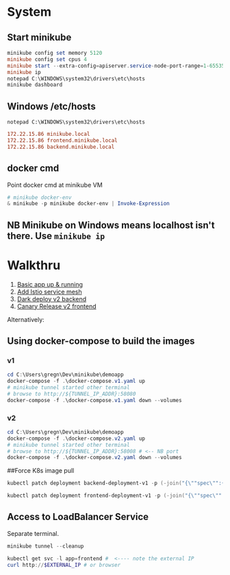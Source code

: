 # System 
## Start minikube
```powershell
minikube config set memory 5120
minikube config set cpus 4
minikube start --extra-config=apiserver.service-node-port-range=1-65535
minikube ip
notepad C:\WINDOWS\system32\drivers\etc\hosts
minikube dashboard

```

## Windows /etc/hosts
`notepad C:\WINDOWS\system32\drivers\etc\hosts`
```ini
172.22.15.86 minikube.local
172.22.15.86 frontend.minikube.local
172.22.15.86 backend.minikube.local
```

## docker cmd
Point docker cmd at minikube VM
```powershell
# minikube docker-env
& minikube -p minikube docker-env | Invoke-Expression

```

## NB Minikube on Windows means localhost isn't there. Use `minikube ip`

# Walkthru
1) [Basic app up & running](.\release-01\CHANGELOG.md)
2) [Add Istio service mesh](.\release-02\CHANGELOG.md)
3) [Dark deploy v2 backend](.\release-03\CHANGELOG.md)
4) [Canary Release v2 frontend](.\release-04\CHANGELOG.md)












Alternatively:
## Using docker-compose to build the images
### v1
```powershell
cd C:\Users\gregn\Dev\minikube\demoapp
docker-compose -f .\docker-compose.v1.yaml up
# minikube tunnel started other terminal
# browse to http://${TUNNEL_IP_ADDR}:58080
docker-compose -f .\docker-compose.v1.yaml down --volumes

```

### v2
```powershell
cd C:\Users\gregn\Dev\minikube\demoapp
docker-compose -f .\docker-compose.v2.yaml up
# minikube tunnel started other terminal
# browse to http://${TUNNEL_IP_ADDR}:58008 # <-- NB port
docker-compose -f .\docker-compose.v2.yaml down --volumes

```


##Force K8s image pull
```powershell
kubectl patch deployment backend-deployment-v1 -p (-join("{\""spec\"":{\""template\"":{\""metadata\"":{\""annotations\"":{\""date\"":\""" , $(Get-Date -Format o).replace(':','-').replace('+','_') , "\""}}}}}"))

kubectl patch deployment frontend-deployment-v1 -p (-join("{\""spec\"":{\""template\"":{\""metadata\"":{\""annotations\"":{\""date\"":\""" , $(Get-Date -Format o).replace(':','-').replace('+','_') , "\""}}}}}"))

```


## Access to LoadBalancer Service
Separate terminal. 
```powershell
minikube tunnel --cleanup

```

```powershell
kubectl get svc -l app=frontend #  <---- note the external IP
curl http://$EXTERNAL_IP # or browser

```
